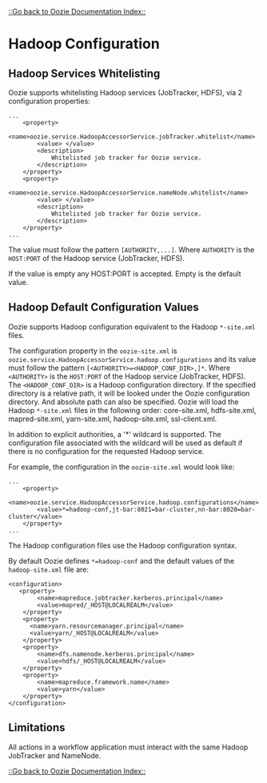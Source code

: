 

[::Go back to Oozie Documentation Index::](index.html)

# Hadoop Configuration

## Hadoop Services Whitelisting

Oozie supports whitelisting Hadoop services (JobTracker, HDFS), via 2 configuration properties:


```
...
    <property>
        <name>oozie.service.HadoopAccessorService.jobTracker.whitelist</name>
        <value> </value>
        <description>
            Whitelisted job tracker for Oozie service.
        </description>
    </property>
    <property>
        <name>oozie.service.HadoopAccessorService.nameNode.whitelist</name>
        <value> </value>
        <description>
            Whitelisted job tracker for Oozie service.
        </description>
    </property>
...
```

The value must follow the pattern `[AUTHORITY,...]`. Where `AUTHORITY` is the `HOST:PORT` of
the Hadoop service (JobTracker, HDFS).

If the value is empty any HOST:PORT is accepted. Empty is the default value.

## Hadoop Default Configuration Values

Oozie supports Hadoop configuration equivalent to the Hadoop `*-site.xml` files.

The configuration property in the `oozie-site.xml` is `oozie.service.HadoopAccessorService.hadoop.configurations`
and its value must follow the pattern `[<AUTHORITY>=<HADOOP_CONF_DIR>,]*`. Where `<AUTHORITY>` is the `HOST:PORT` of
the Hadoop service (JobTracker, HDFS). The `<HADOOP_CONF_DIR>` is a Hadoop configuration directory. If the specified
 directory is a relative path, it will be looked under the Oozie configuration directory. And absolute path can
 also be specified. Oozie will load the Hadoop `*-site.xml` files in the following order: core-site.xml, hdfs-site.xml,
 mapred-site.xml, yarn-site.xml, hadoop-site.xml, ssl-client.xml.

In addition to explicit authorities, a '*' wildcard is supported. The configuration file associated with the wildcard
will be used as default if there is no configuration for the requested Hadoop service.

For example, the configuration in the `oozie-site.xml` would look like:


```
...
    <property>
        <name>oozie.service.HadoopAccessorService.hadoop.configurations</name>
        <value>*=hadoop-conf,jt-bar:8021=bar-cluster,nn-bar:8020=bar-cluster</value>
    </property>
...
```

The Hadoop configuration files use the Hadoop configuration syntax.

By default Oozie defines `*=hadoop-conf` and the default values of the `hadoop-site.xml` file are:


```
<configuration>
   <property>
        <name>mapreduce.jobtracker.kerberos.principal</name>
        <value>mapred/_HOST@LOCALREALM</value>
    </property>
    <property>
      <name>yarn.resourcemanager.principal</name>
      <value>yarn/_HOST@LOCALREALM</value>
    </property>
    <property>
        <name>dfs.namenode.kerberos.principal</name>
        <value>hdfs/_HOST@LOCALREALM</value>
    </property>
    <property>
        <name>mapreduce.framework.name</name>
        <value>yarn</value>
    </property>
</configuration>
```

## Limitations

All actions in a workflow application must interact with the same Hadoop JobTracker and NameNode.

[::Go back to Oozie Documentation Index::](index.html)


